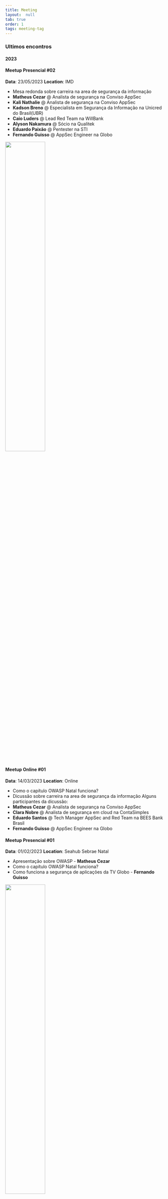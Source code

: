 ```yaml
---
title: Meeting
layout:  null
tab: true
order: 1
tags: meeting-tag
---
```


### Ultimos encontros

#### 2023

#### Meetup Presencial #02
**Data**: 23/05/2023
**Location**: IMD
- Mesa redonda sobre carreira na area de segurança da informação
- **Matheus Cezar** @ Analista de segurança na Conviso AppSec
- **Kali Nathalie** @ Analista de segurança na Conviso AppSec
- **Kadson Breno** @ Especialista em Segurança da Informação na Unicred do Brasil(UBR)
- **Caio Luders** @ Lead Red Team na WillBank
- **Alyson Nakamura** @ Sócio na Qualitek
- **Eduardo Paixão** @ Pentester na STI
- **Fernando Guisso** @ AppSec Engineer na Globo
<img src="https://github.com/OWASP/www-chapter-natal/assets/5755568/2c614267-cf36-4972-87df-f708c3e0e738" width="50%">


#### Meetup Online #01
**Data**: 14/03/2023
**Location**: Online
- Como o capítulo OWASP Natal funciona?
- Dicussão sobre carreira na area de segurança da informação
Alguns participantes da dicussão:
- **Matheus Cezar** @ Analista de segurança na Conviso AppSec
- **Clara Nobre** @ Analista de segurança em cloud na ContaSimples
- **Eduardo Santos** @ Tech Manager AppSec and Red Team na BEES Bank Brasil
- **Fernando Guisso** @ AppSec Engineer na Globo

#### Meetup Presencial #01

**Data**: 01/02/2023
**Location**: Seahub Sebrae Natal
- Apresentação sobre OWASP - **Matheus Cezar**
- Como o capítulo OWASP Natal funciona?
- Como funciona a segurança de aplicações da TV Globo - **Fernando Guisso**
<img src="https://github.com/OWASP/www-chapter-natal/assets/5755568/259184fa-f4cf-4829-93c2-8b7ec9aa5736" width="50%">


<details>
<summary> <b>2022</b></summary>

#### 2° Virtual Meeting
**Data**: 12/12/2022
**Location**: Web
- Documentação individual - **Ulises Alves**
[Gravado](https://youtu.be/wqSCCWy5OOg)

#### 1° Virtual Meeting
**Data**: 24/03/2022
**Location**: Web
- [Side Effect](https://www.notion.so/signed/https%3A%2F%2Fs3-us-west-2.amazonaws.com%2Fsecure.notion-static.com%2F28b82aed-bc68-49f2-9219-18449321c8f0%2FMeetup_Natal_-_Slides.pdf?table=block&id=e8472a4d-c1ee-40f9-b88c-952dcdaac501) - **Diego Albuquerque**
[Gravado](https://www.youtube.com/watch?v=EGW_2nLG2Og)
</details>

<details>
<summary> <b>2021</b></summary>

#### 5° Virtual Meeting
**Data**: 21/12/2021
**Location**: Web
- Do desenvolvimento á Segurança - **Helena Carreço**

#### 4° Virtual Meeting
**Data**: 08/12/2021
**Location**: Web
- Do suporte técnico á Segurança - **Clara Nobre**

#### 3° Virtual Meeting
**Data**: 06/07/2021
**Location**: Web
- Entregando real valor atraves de relatorios pentest - **Ulises Alves**

#### 2° Virtual Meeting
**Data**: 09/03/2021
**Location**: Web
- OWASP Code Review Guide - **Matheus Cezar**

#### 1° Virtual Meeting
**Data**: 02/02/2021
**Location**: Web
- [Kubernetes Security 101](https://www.devseccon.com/kubernetes-security-101-best-practices-to-secure-your-cluster-secadvent-day-17/) - **Magno Logan**
[Gravado](https://www.youtube.com/watch?v=CF-ScdbhU5o)
</details>

<details>
<summary> <b>2020</b></summary>

#### 2° Virtual Meeting
**Location**: Web
 - [DevSecOps na prática com ferramentas open source](assets/files/DevSecOpsNaPratica.pdf)

#### 1° Virtual Meeting
**Location**: Google Meet

#### Talk
 - [AppSec muito além do SAST]()

#### Reunião 0

**Location**: Jerimum Hacker Space | Rua São Pedro 19E(Saint Peter
Street number 19E)

##### TOPICS HOGHLIGHTS

  - OSINT
  - Docker
  - Tools
  - - Grupo Telegram: [@OSINT_BR](https://t.me/osint_br)
  - - Canal Telegram: [@OSINT_CHANNEL](https://t.me/osint_channel)
  - - [OWASP D4N155](https://github.com/OWASP/D4N155/)
  - - [Google Dorks EXPLOIT-DB](https://www.exploit-db.com/google-hacking-database)
  - - [GETRAILS](https://github.com/Vault-Cyber-Security/getrails)
  - - [Container de OSINT](https://github.com/Vault-Cyber-Security/osint)
  - - [VEGA](https://subgraph.com/vega/)
  - - [pwndb](http://pwndb2am4tzkvold.onion/)
  - - [Dirb](https://tools.kali.org/web-applications/dirb)
  - - [Sherlock](https://github.com/sherlock-project/sherlock)

</details>

<details>
<summary> <b>2019</b></summary>

#### Reunião 0

**Location**: Jerimum Hacker Space | Rua São Pedro 19E(Saint Peter
Street number 19E)

##### TOPICS HOGHLIGHTS

  - Chapter presentation
  - Owasp Overview
  - Chapter's Leaders Presentation

#### Reunião 1

**Location**: Jerimum Hacker Space | Rua São Pedro 19E(Saint Peter
Street number 19E)

##### TOPICS HOGHLIGHTS

  - Presentation of OWASP's projects such as:
  - OWASP TOP10
  - Among others

#### Reunião 2

**Location**: Jerimum Hacker Space | Rua São Pedro 19E(Saint Peter
Street number 19E)

##### TOPICS HOGHLIGHTS

  - Use github.com/globocom/secdevlabs/ labs to test the TOP10 and
    research exploit tools

#### Reunião 3

**Location**: Jerimum Hacker Space | Rua São Pedro 19E(Saint Peter
Street number 19E)

##### TOPICS HOGHLIGHTS

  - Using github.com/owasp/juicyshop/ labs to test the TOP10 and
    research exploit tools

**Everyone is welcome to join us at our chapter meetings.participation
in events**

## Participation in events

[Devfest nordeste](http://ne.devfest.com.br/)

[Category:OWASP Chapter](Category:OWASP_Chapter "wikilink")
</details>

